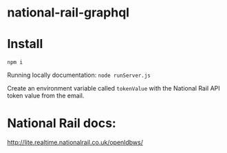 # national-rail-graphql

# Install

`npm i`

Running locally documentation:
`node runServer.js`

Create an environment variable called `tokenValue` with the National Rail API token value from the email.

# National Rail docs:

http://lite.realtime.nationalrail.co.uk/openldbws/
